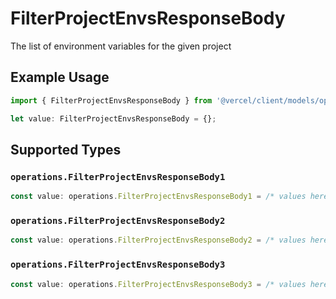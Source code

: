 # FilterProjectEnvsResponseBody

The list of environment variables for the given project

## Example Usage

```typescript
import { FilterProjectEnvsResponseBody } from '@vercel/client/models/operations';

let value: FilterProjectEnvsResponseBody = {};
```

## Supported Types

### `operations.FilterProjectEnvsResponseBody1`

```typescript
const value: operations.FilterProjectEnvsResponseBody1 = /* values here */
```

### `operations.FilterProjectEnvsResponseBody2`

```typescript
const value: operations.FilterProjectEnvsResponseBody2 = /* values here */
```

### `operations.FilterProjectEnvsResponseBody3`

```typescript
const value: operations.FilterProjectEnvsResponseBody3 = /* values here */
```
